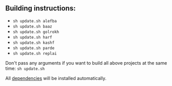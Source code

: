 ## Building instructions:

- `sh update.sh alefba`
- `sh update.sh baaz`
- `sh update.sh golrokh`
- `sh update.sh harf`
- `sh update.sh kashf`
- `sh update.sh parde`
- `sh update.sh replai`

Don't pass any arguments if you want to build all above projects at the same time: `sh update.sh`

All [dependencies](https://github.com/slatedocs/slate/wiki/Using-Slate-Natively) will be installed automatically.
